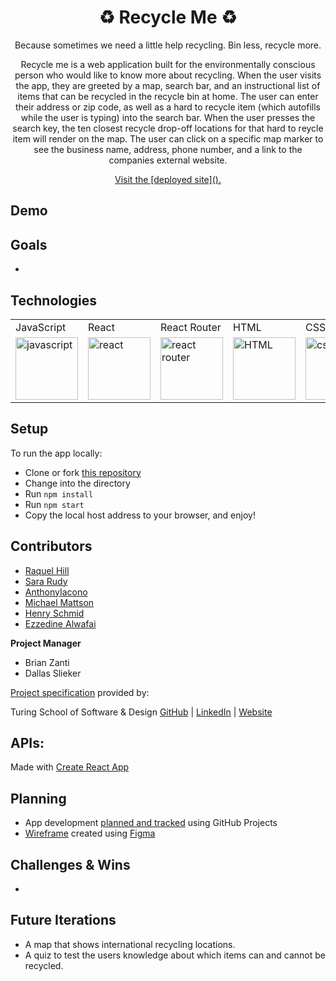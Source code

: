 <div align="center">
<h1> ♻ Recycle Me 	♻️</h1>
<p>Because sometimes we need a little help recycling.
Bin less, recycle more.</p>
<p>Recycle me is a web application built for the environmentally conscious person who would like to know more about recycling.  When the user visits the app, they are greeted by a map, search bar, and an instructional list of items that can be recycled in the recycle bin at home.  The user can enter their address or zip code, as well as a hard to recycle item (which autofills while the user is typing) into the search bar.  When the user presses the search key, the ten closest recycle drop-off locations for that hard to reycle item will render on the map.  The user can click on a specific map marker to see the business name, address, phone number, and a link to the companies external website.</p>
<a href="https://raquel-written-in-the-stars.surge.sh">Visit the [deployed site]().</a>
</div> 

## Demo


## Goals
- 

## Technologies
<table>
    <tr>
        <td>JavaScript</td>
        <td>React</td>
        <td>React Router</td>
        <td>HTML</td>
        <td>CSS</td>
        <td>Figma</td>
        <td>Cypress</td>
        <td>GraphQL</td>
        <td>Apollo</td>
        <td>Heroku</td>
    </tr>
    </tr>
        <td><img src="https://user-images.githubusercontent.com/73092355/119360616-074c6580-bc68-11eb-8ac1-f1ca05b87bf8.png" alt="javascript" width="100" height="auto" /></td>
        <td><img src="https://user-images.githubusercontent.com/73092355/119361040-74f89180-bc68-11eb-845a-29ec9f93f095.png" alt="react" width="100" height="auto" /></td>
        <td><img src="https://user-images.githubusercontent.com/73092355/119361186-9d808b80-bc68-11eb-97ee-05bde2700716.png" alt="react router" width="100" height="auto" /></td>
        <td><img src="https://user-images.githubusercontent.com/73092355/119402191-d553f700-bc99-11eb-8cd3-6ef44023d530.png" alt="HTML" width="100" height="auto" /></td>
        <td><img src="https://user-images.githubusercontent.com/73092355/119402395-1e0bb000-bc9a-11eb-9173-30403b8848d1.png" alt="css" width="100" height="auto" /></td>
        <td><img src="https://cdn.freebiesupply.com/logos/large/2x/figma-1-logo-png-transparent.png" alt="figma" width="100" height="auto" /></td>
        <td><img src="https://user-images.githubusercontent.com/73092355/119361263-b5f0a600-bc68-11eb-9f41-8e10aa013e7a.png" alt="Cypress" width="100" height="auto" /></td>
        <td><img src="https://user-images.githubusercontent.com/81186709/146031679-c3d2c472-b048-484b-ae85-2b5354d0b81f.png" alt="GraphQL" width="100" height="auto" /></td>
        <td><img src="https://user-images.githubusercontent.com/81186709/146032044-06e09098-e626-4dc3-a104-d3d4fc82bf59.png" alt="Apollo" width="100" height="auto" /></td>
         <td><img src="https://www.freecodecamp.org/news/content/images/size/w2000/2020/08/wall-2.jpeg" alt="Heroku" width="100" height="auto" /></td>
    </tr>
</table>

## Setup
To run the app locally:
  - Clone or fork [this repository]()
  - Change into the directory
  - Run `npm install`
  - Run `npm start`
  - Copy the local host address to your browser, and enjoy!

## Contributors
  - [Raquel Hill](https://github.com/Raquelhill)
  - [Sara Rudy](https://github.com/sarahrudy)
  - [AnthonyIacono](https://github.com/anthony-iacono)
  - [Michael Mattson](https://github.com/michaelpmattson)
  - [Henry Schmid](https://github.com/hschmid516)
  - [Ezzedine Alwafai](https://github.com/ealwafai)
  
  **Project Manager**

- Brian Zanti
- Dallas Slieker

[Project specification]() provided by:

Turing School of Software & Design
[GitHub](https://github.com/turingschool) | [LinkedIn](https://www.linkedin.com/school/turingschool/) | [Website](https://turing.edu/)

APIs:
  - 

Made with [Create React App](https://reactjs.org/docs/create-a-new-react-app.html)

## Planning
- App development [planned and tracked]() using GitHub Projects
- [Wireframe]() created using [Figma](https://www.figma.com/)

## Challenges & Wins
  - 

## Future Iterations
  - A map that shows international recycling locations.
  - A quiz to test the users knowledge about which items can and cannot be recycled.  

